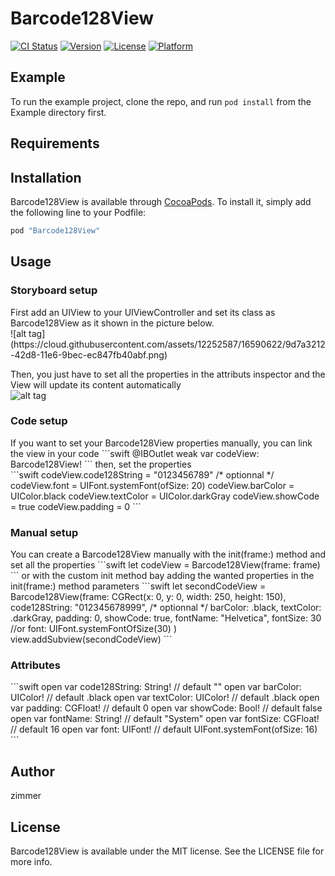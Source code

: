 # Barcode128View

[![CI Status](http://img.shields.io/travis/zimmer/Barcode128View.svg?style=flat)](https://travis-ci.org/zimmer/Barcode128View)
[![Version](https://img.shields.io/cocoapods/v/Barcode128View.svg?style=flat)](http://cocoapods.org/pods/Barcode128View)
[![License](https://img.shields.io/cocoapods/l/Barcode128View.svg?style=flat)](http://cocoapods.org/pods/Barcode128View)
[![Platform](https://img.shields.io/cocoapods/p/Barcode128View.svg?style=flat)](http://cocoapods.org/pods/Barcode128View)

## Example

To run the example project, clone the repo, and run `pod install` from the Example directory first.

## Requirements

## Installation

Barcode128View is available through [CocoaPods](http://cocoapods.org). To install
it, simply add the following line to your Podfile:

```ruby
pod "Barcode128View"
```

## Usage

<h3>Storyboard setup</h3>
First add an UIView to your UIViewController and set its class as Barcode128View as it shown in the picture below.
<br>
![alt tag](https://cloud.githubusercontent.com/assets/12252587/16590622/9d7a3212-42d8-11e6-9bec-ec847fb40abf.png)

Then, you just have to set all the properties in the attributs inspector and the View will update its content automatically
<br>
![alt tag](https://cloud.githubusercontent.com/assets/12252587/16590207/e5b3b5c8-42d6-11e6-97a5-d5f34d91621c.png)

<h3>Code setup</h3>
If you want to set your Barcode128View properties manually, you can link the view in your code
```swift
@IBOutlet weak var codeView: Barcode128View!
```
then, set the properties
<br>
```swift
codeView.code128String = "0123456789"
/* optionnal */
codeView.font = UIFont.systemFont(ofSize: 20)
codeView.barColor = UIColor.black
codeView.textColor = UIColor.darkGray
codeView.showCode = true
codeView.padding = 0
```

<h3>Manual setup</h3>
You can create a Barcode128View manually with the init(frame:) method and set all the properties
```swift
let codeView = Barcode128View(frame: frame)
```
or with the custom init method bay adding the wanted properties in the init(frame:) method parameters
```swift
let secondCodeView = Barcode128View(frame: CGRect(x: 0, y: 0, width: 250, height: 150),
                        code128String: "012345678999",
                        /* optionnal */
                        barColor: .black,
                        textColor: .darkGray,
                        padding: 0,
                        showCode: true,
                        fontName: "Helvetica",
                        fontSize: 30
                        //or font: UIFont.systemFontOfSize(30)
)
view.addSubview(secondCodeView)
```

<h3>Attributes</h3>
```swift
open var code128String: String! // default ""
open var barColor: UIColor! // default .black
open var textColor: UIColor! // default .black
open var padding: CGFloat! // default 0
open var showCode: Bool! // default false
open var fontName: String! // default "System"
open var fontSize: CGFloat! // default 16
open var font: UIFont! // default UIFont.systemFont(ofSize: 16)
```

## Author

zimmer

## License

Barcode128View is available under the MIT license. See the LICENSE file for more info.

